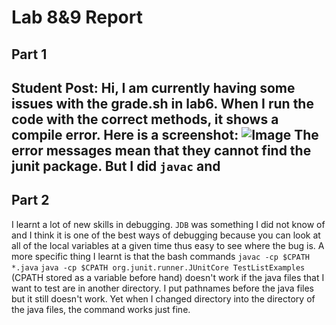 #  Lab 8&9 Report
## Part 1
**Student Post:** Hi, I am currently having some issues with the grade.sh in lab6. When I run the code with the correct methods, it shows a compile error. Here is a screenshot:
![Image](http://url/a.png)
The error messages mean that they cannot find the junit package. But I did `javac` and 
---
## Part 2
I learnt a lot of new skills in debugging. `JDB` was something I did not know of and I think it is one of the best ways of debugging 
because you can look at all of the local variables at a given time thus easy to see where the bug is.
A more specific thing I learnt is that the bash commands `javac -cp $CPATH *.java` `java -cp $CPATH org.junit.runner.JUnitCore TestListExamples` (CPATH stored as a variable before hand) 
doesn't work if the java files that I want to test are in another directory. I put pathnames before the java files but it still doesn't work. 
Yet when I changed directory into the directory of the java files, the command works just fine.

